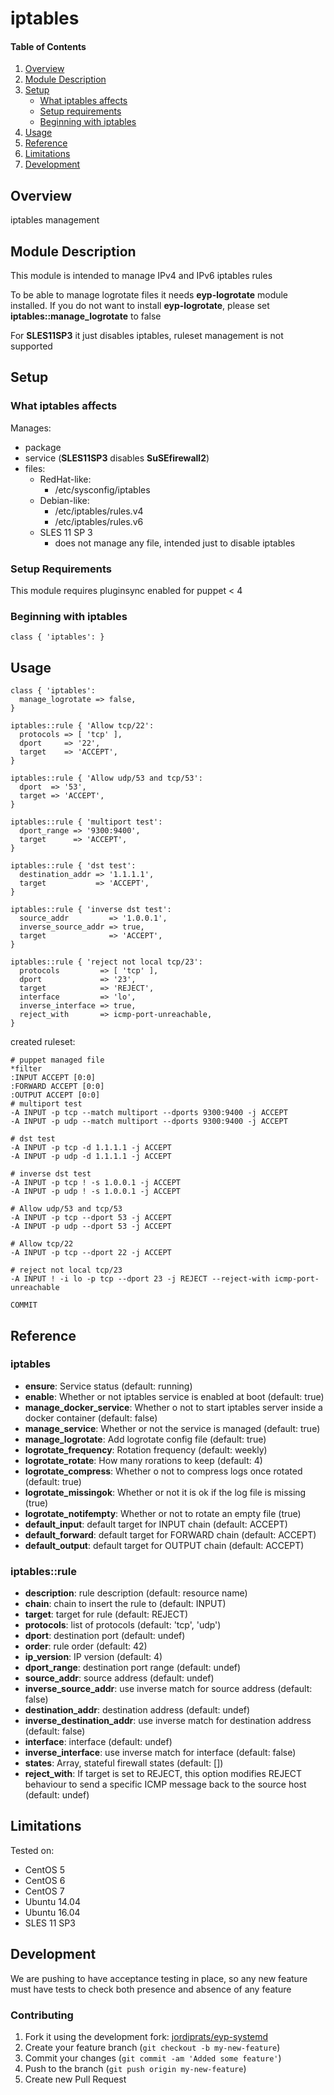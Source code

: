 # iptables

#### Table of Contents

1. [Overview](#overview)
2. [Module Description](#module-description)
3. [Setup](#setup)
    * [What iptables affects](#what-iptables-affects)
    * [Setup requirements](#setup-requirements)
    * [Beginning with iptables](#beginning-with-iptables)
4. [Usage](#usage)
5. [Reference](#reference)
5. [Limitations](#limitations)
6. [Development](#development)

## Overview

iptables management

## Module Description

This module is intended to manage IPv4 and IPv6 iptables rules

To be able to manage logrotate files it needs **eyp-logrotate** module installed. If you do not want to install **eyp-logrotate**, please set **iptables::manage_logrotate** to false

For **SLES11SP3** it just disables iptables, ruleset management is not supported

## Setup

### What iptables affects

Manages:
* package
* service (**SLES11SP3** disables **SuSEfirewall2**)
* files:
  * RedHat-like:
    * /etc/sysconfig/iptables
  * Debian-like:
    * /etc/iptables/rules.v4
    * /etc/iptables/rules.v6
  * SLES 11 SP 3
    * does not manage any file, intended just to disable iptables

### Setup Requirements

This module requires pluginsync enabled for puppet < 4

### Beginning with iptables

```puppet
class { 'iptables': }
```

## Usage

```puppet
class { 'iptables':
  manage_logrotate => false,
}

iptables::rule { 'Allow tcp/22':
  protocols => [ 'tcp' ],
  dport     => '22',
  target    => 'ACCEPT',
}

iptables::rule { 'Allow udp/53 and tcp/53':
  dport  => '53',
  target => 'ACCEPT',
}

iptables::rule { 'multiport test':
  dport_range => '9300:9400',
  target      => 'ACCEPT',
}

iptables::rule { 'dst test':
  destination_addr => '1.1.1.1',
  target           => 'ACCEPT',
}

iptables::rule { 'inverse dst test':
  source_addr         => '1.0.0.1',
  inverse_source_addr => true,
  target              => 'ACCEPT',
}

iptables::rule { 'reject not local tcp/23':
  protocols         => [ 'tcp' ],
  dport             => '23',
  target            => 'REJECT',
  interface         => 'lo',
  inverse_interface => true,
  reject_with       => icmp-port-unreachable,
}
```

created ruleset:

```
# puppet managed file
*filter
:INPUT ACCEPT [0:0]
:FORWARD ACCEPT [0:0]
:OUTPUT ACCEPT [0:0]
# multiport test
-A INPUT -p tcp --match multiport --dports 9300:9400 -j ACCEPT
-A INPUT -p udp --match multiport --dports 9300:9400 -j ACCEPT

# dst test
-A INPUT -p tcp -d 1.1.1.1 -j ACCEPT
-A INPUT -p udp -d 1.1.1.1 -j ACCEPT

# inverse dst test
-A INPUT -p tcp ! -s 1.0.0.1 -j ACCEPT
-A INPUT -p udp ! -s 1.0.0.1 -j ACCEPT

# Allow udp/53 and tcp/53
-A INPUT -p tcp --dport 53 -j ACCEPT
-A INPUT -p udp --dport 53 -j ACCEPT

# Allow tcp/22
-A INPUT -p tcp --dport 22 -j ACCEPT

# reject not local tcp/23
-A INPUT ! -i lo -p tcp --dport 23 -j REJECT --reject-with icmp-port-unreachable

COMMIT
```

## Reference

### iptables

* **ensure**: Service status (default: running)
* **enable**: Whether or not iptables service is enabled at boot (default: true)
* **manage_docker_service**: Whether o not to start iptables server inside a docker container (default: false)
* **manage_service**: Whether or not the service is managed (default: true)
* **manage_logrotate**: Add logrotate config file (default: true)
* **logrotate_frequency**: Rotation frequency (default: weekly)
* **logrotate_rotate**: How many rorations to keep (default: 4)
* **logrotate_compress**: Whether o not to compress logs once rotated (default: true)
* **logrotate_missingok**: Whether or not it is ok if the log file is missing (true)
* **logrotate_notifempty**: Whether or not to rotate an empty file (true)
* **default_input**:  default target for INPUT chain (default: ACCEPT)
* **default_forward**: default target for FORWARD chain (default: ACCEPT)
* **default_output**: default target for OUTPUT chain (default: ACCEPT)

### iptables::rule

* **description**: rule description (default: resource name)
* **chain**: chain to insert the rule to (default: INPUT)
* **target**: target for rule (default: REJECT)
* **protocols**: list of protocols (default: 'tcp', 'udp')
* **dport**: destination port (default: undef)
* **order**: rule order (default: 42)
* **ip_version**: IP version (default: 4)
* **dport_range**: destination port range (default: undef)
* **source_addr**: source address (default: undef)
* **inverse_source_addr**: use inverse match for source address (default: false)
* **destination_addr**: destination address (default: undef)
* **inverse_destination_addr**: use inverse match for destination address (default: false)
* **interface**: interface (default: undef)
* **inverse_interface**: use inverse match for interface (default: false)
* **states**: Array, stateful firewall states (default: [])
* **reject_with**: If target is set to REJECT, this option modifies REJECT behaviour to send a specific ICMP message back to the source host (default: undef)

## Limitations

Tested on:
* CentOS 5
* CentOS 6
* CentOS 7
* Ubuntu 14.04
* Ubuntu 16.04
* SLES 11 SP3

## Development

We are pushing to have acceptance testing in place, so any new feature must
have tests to check both presence and absence of any feature

### Contributing

1. Fork it using the development fork: [jordiprats/eyp-systemd](https://github.com/jordiprats/eyp-systemd)
2. Create your feature branch (`git checkout -b my-new-feature`)
3. Commit your changes (`git commit -am 'Added some feature'`)
4. Push to the branch (`git push origin my-new-feature`)
5. Create new Pull Request










